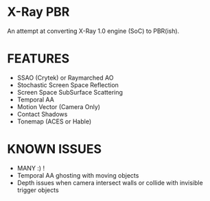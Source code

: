 # X-Ray PBR

An attempt at converting X-Ray 1.0 engine (SoC) to PBR(ish).

# FEATURES
* SSAO (Crytek) or Raymarched AO
* Stochastic Screen Space Reflection
* Screen Space SubSurface Scattering
* Temporal AA
* Motion Vector (Camera Only)
* Contact Shadows
* Tonemap (ACES or Hable)

# KNOWN ISSUES
- MANY :) !
- Temporal AA ghosting with moving objects
- Depth issues when camera intersect walls or collide with invisible trigger objects

